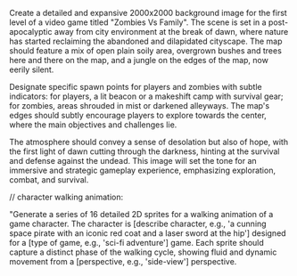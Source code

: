 Create a detailed and expansive 2000x2000 background image for the first level of a video game titled "Zombies Vs Family". The scene is set in a post-apocalyptic away from city environment at the break of dawn, where nature has started reclaiming the abandoned and dilapidated cityscape. The map should feature a mix of open plain soily area, overgrown bushes and trees here and there on the map, and a jungle on the edges of the map, now eerily silent.

Designate specific spawn points for players and zombies with subtle indicators: for players, a lit beacon or a makeshift camp with survival gear; for zombies, areas shrouded in mist or darkened alleyways. The map's edges should subtly encourage players to explore towards the center, where the main objectives and challenges lie.

The atmosphere should convey a sense of desolation but also of hope, with the first light of dawn cutting through the darkness, hinting at the survival and defense against the undead. This image will set the tone for an immersive and strategic gameplay experience, emphasizing exploration, combat, and survival.




// character walking animation:

"Generate a series of 16 detailed 2D sprites for a walking animation of a game character. The character is [describe character, e.g., 'a cunning space pirate with an iconic red coat and a laser sword at the hip'] designed for a [type of game, e.g., 'sci-fi adventure'] game. Each sprite should capture a distinct phase of the walking cycle, showing fluid and dynamic movement from a [perspective, e.g., 'side-view'] perspective.